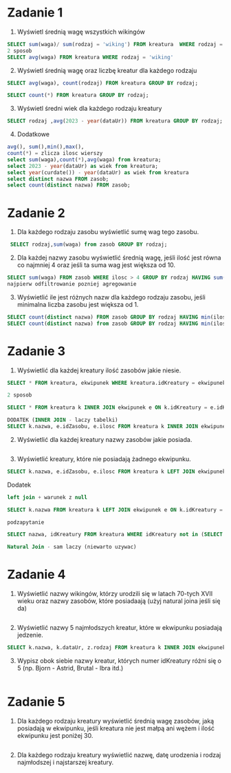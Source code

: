 # Zadanie 1

1. Wyświetl średnią wagę wszystkich wikingów
```sql
SELECT sum(waga)/ sum(rodzaj = 'wiking') FROM kreatura  WHERE rodzaj = 'wiking';
2 sposob
SELECT avg(waga) FROM kreatura WHERE rodzaj = 'wiking'
```
2. Wyświetl średnią wagę oraz liczbę kreatur dla każdego rodzaju
```sql
SELECT avg(waga), count(rodzaj) FROM kreatura GROUP BY rodzaj;

SELECT count(*) FROM kreatura GROUP BY rodzaj;
```
3. Wyświetl średni wiek dla każdego rodzaju kreatury
```sql
SELECT rodzaj ,avg(2023 - year(dataUr)) FROM kreatura GROUP BY rodzaj;
```
4. Dodatkowe
```sql
avg(), sum(),min(),max(), 
count(*) = zlicza ilosc wierszy
select sum(waga),count(*),avg(waga) from kreatura;
select 2023 - year(dataUr) as wiek from kreatura;
select year(curdate()) - year(dataUr) as wiek from kreatura
select distinct nazwa FROM zasob;
select count(distinct nazwa) FROM zasob;
```
# Zadanie 2
1. Dla każdego rodzaju zasobu wyświetlić sumę wag tego zasobu.
```sql
 SELECT rodzaj,sum(waga) from zasob GROUP BY rodzaj;
```
2. Dla każdej nazwy zasobu wyświetlić średnią wagę, jeśli ilość jest równa co najmniej 4 oraz jeśli ta suma wag jest większa od 10. 
```sql
SELECT sum(waga) FROM zasob WHERE ilosc > 4 GROUP BY rodzaj HAVING sum(waga) > 5;
najpierw odfiltrowanie pozniej agregowanie
```
3. Wyświetlić ile jest różnych nazw dla każdego rodzaju zasobu, jeśli minimalna liczba zasobu jest większa od 1.
```sql
SELECT count(distinct nazwa) FROM zasob GROUP BY rodzaj HAVING min(ilosc) > 1;
SELECT count(distinct nazwa) from zasob GROUP BY rodzaj HAVING min(ilosc) > 1;
```
# Zadanie 3 

1. Wyświetlić dla każdej kreatury ilość zasobów jakie niesie.
```sql
SELECT * FROM kreatura, ekwipunek WHERE kreatura.idKreatury = ekwipunek.idKreatury;

2 sposob

SELECT * FROM kreatura k INNER JOIN ekwipunek e ON k.idKreatury = e.idKreatury;

DODATEK (INNER JOIN - laczy tabelki)
SELECT k.nazwa, e.idZasobu, e.ilosc FROM kreatura k INNER JOIN ekwipunek e ON k.idKreatury = e.idKreatury INNER JOIN zasob z ON e.idZasobu = z.idZasobu;
```
2. Wyświetlić dla każdej kreatury nazwy zasobów jakie posiada.
```sql

```
3. Wyświetlić kreatury, które nie posiadają żadnego ekwipunku.
```sql
SELECT k.nazwa, e.idZasobu, e.ilosc FROM kreatura k LEFT JOIN ekwipunek e ON k.idKreatury = e.idKreatury WHERE e.kreatury IS NULL;
```

Dodatek
```sql
left join + warunek z null

SELECT k.nazwa FROM kreatura k LEFT JOIN ekwipunek e ON k.idKreatury = e.idKreatury WHERE e.idKreatury IS NULL

podzapytanie

SELECT nazwa, idKreatury FROM kreatura WHERE idKreatury not in (SELECT DISTINCT idKreatury FROM ekwipunek WHERE idKreatury IS NOT NULL);

Natural Join - sam laczy (niewarto uzywac)
```

# Zadanie 4
1. Wyświetlić nazwy wikingów, którzy urodzili się w latach 70-tych XVII wieku oraz nazwy zasobów, które posiadaają (użyj natural joina jeśli się da)
```sql

```
2. Wyświetlić nazwy 5 najmłodszych kreatur, które w ekwipunku posiadają jedzenie.
```sql
SELECT k.nazwa, k.dataUr, z.rodzaj FROM kreatura k INNER JOIN ekwipunek e ON k.idKreatury=e.idKreatury INNER JOIN zasob z ON e.idZasobu=z.idZasobu. WHERE z.rodzaj = 'jedzenie' ORDER BY k.dataUr desc limit 5;
```
3. Wypisz obok siebie nazwy kreatur, których numer idKreatury różni się o 5 (np. Bjorn - Astrid, Brutal - Ibra itd.)
```sql

```

# Zadanie 5
1. Dla każdego rodzaju kreatury wyświetlić średnią wagę zasobów, jaką posiadają w ekwipunku, jeśli kreatura nie jest małpą ani wężem i ilość ekwipunku jest poniżej 30.
```sql
```
2. Dla każdego rodzaju kreatury wyświetlić nazwę, datę urodzenia i rodzaj najmłodszej i najstarszej kreatury.
```sql
```
